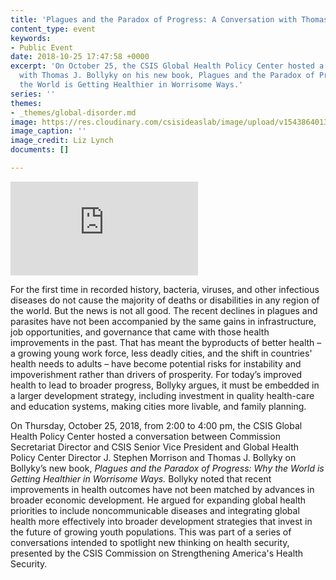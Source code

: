 ```yaml
---
title: 'Plagues and the Paradox of Progress: A Conversation with Thomas J. Bollyky'
content_type: event
keywords:
- Public Event
date: 2018-10-25 17:47:58 +0000
excerpt: 'On October 25, the CSIS Global Health Policy Center hosted a conversation
  with Thomas J. Bollyky on his new book, Plagues and the Paradox of Progress: Why
  the World is Getting Healthier in Worrisome Ways.'
series: ''
themes:
- _themes/global-disorder.md
image: https://res.cloudinary.com/csisideaslab/image/upload/v1543864013/health-commission/Bollyky_event_photo.jpg
image_caption: ''
image_credit: Liz Lynch
documents: []

---
```

<div class="video-wrapper post-feature-video"> <iframe allow="autoplay; encrypted-media" allowfullscreen="" frameborder="0" src="https://www.youtube.com/embed/th1p3ufUZW8"></iframe> </div>

For the first time in recorded history, bacteria, viruses, and other infectious diseases do not cause the majority of deaths or disabilities in any region of the world. But the news is not all good. The recent declines in plagues and parasites have not been accompanied by the same gains in infrastructure, job opportunities, and governance that came with those health improvements in the past. That has meant the byproducts of better health – a growing young work force, less deadly cities, and the shift in countries' health needs to adults – have become potential risks for instability and impoverishment rather than drivers of prosperity. For today’s improved health to lead to broader progress, Bollyky argues, it must be embedded in a larger development strategy, including investment in quality health-care and education systems, making cities more livable, and family planning.

On Thursday, October 25, 2018, from 2:00 to 4:00 pm, the CSIS Global Health Policy Center hosted a conversation between Commission Secretariat Director and CSIS Senior Vice President and Global Health Policy Center Director J. Stephen Morrison and Thomas J. Bollyky on Bollyky’s new book, _Plagues and the Paradox of Progress: Why the World is Getting Healthier in Worrisome Ways._ Bollyky noted that recent improvements in health outcomes have not been matched by advances in broader economic development. He argued for expanding global health priorities to include noncommunicable diseases and integrating global health more effectively into broader development strategies that invest in the future of growing youth populations. This was part of a series of conversations intended to spotlight new thinking on health security, presented by the CSIS Commission on Strengthening America's Health Security.